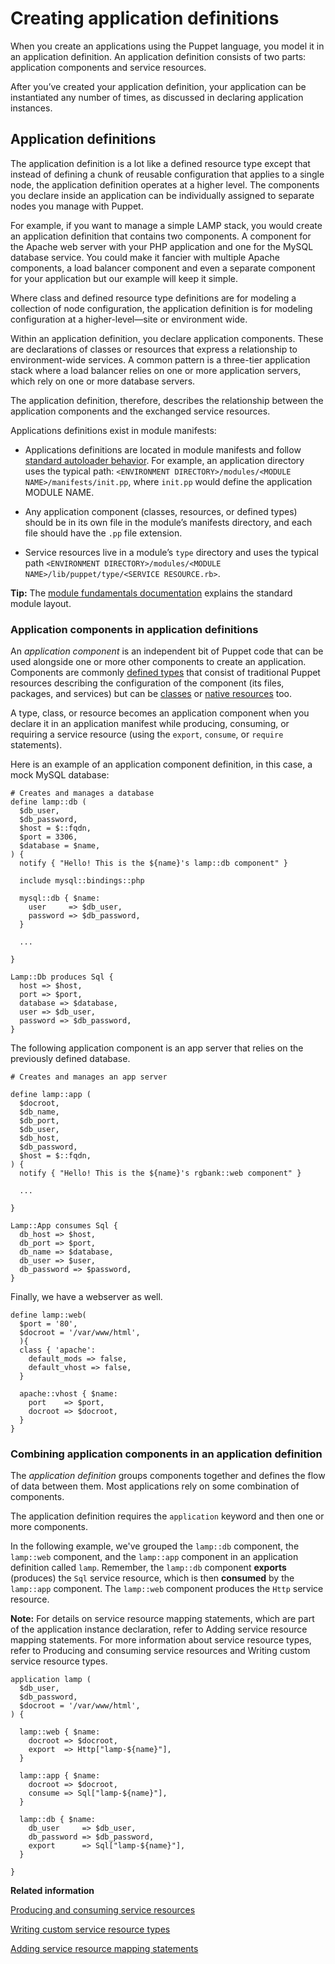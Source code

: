 # Creating application definitions

When you create an applications using the Puppet language, you model it in an application definition. An application definition consists of two parts: application components and service resources.

After you’ve created your application definition, your application can be instantiated any number of times, as discussed in declaring application instances.

## Application definitions

The application definition is a lot like a defined resource type except that instead of defining a chunk of reusable configuration that applies to a single node, the application definition operates at a higher level. The components you declare inside an application can be individually assigned to separate nodes you manage with Puppet.

For example, if you want to manage a simple LAMP stack, you would create an application definition that contains two components. A component for the Apache web server with your PHP application and one for the MySQL database service. You could make it fancier with multiple Apache components, a load balancer component and even a separate component for your application but our example will keep it simple.

Where class and defined resource type definitions are for modeling a collection of node configuration, the application definition is for modeling configuration at a higher-level—site or environment wide.

Within an application definition, you declare application components. These are declarations of classes or resources that express a relationship to environment-wide services. A common pattern is a three-tier application stack where a load balancer relies on one or more application servers, which rely on one or more database servers.

The application definition, therefore, describes the relationship between the application components and the exchanged service resources.

Applications definitions exist in module manifests:

-   Applications definitions are located in module manifests and follow [standard autoloader behavior](https://docs.puppet.com/puppet/5.3/lang_namespaces.html#autoloader-behavior). For example, an application directory uses the typical path: `<ENVIRONMENT DIRECTORY>/modules/<MODULE NAME>/manifests/init.pp`, where `init.pp` would define the application MODULE NAME.

-   Any application component \(classes, resources, or defined types\) should be in its own file in the module’s manifests directory, and each file should have the `.pp` file extension.

-   Service resources live in a module’s `type` directory and uses the typical path `<ENVIRONMENT DIRECTORY>/modules/<MODULE NAME>/lib/puppet/type/<SERVICE RESOURCE.rb>`.


**Tip:** The [module fundamentals documentation](https://docs.puppet.com/puppet/5.3/modules_fundamentals.html#module-layout) explains the standard module layout.

### Application components in application definitions

An *application component* is an independent bit of Puppet code that can be used alongside one or more other components to create an application. Components are commonly [defined types](https://docs.puppet.com/puppet/5.3/lang_defined_types.html) that consist of traditional Puppet resources describing the configuration of the component \(its files, packages, and services\) but can be [classes](https://docs.puppet.com/puppet/5.3/lang_classes.html) or [native resources](https://docs.puppet.com/puppet/5.3/lang_resources.html) too.

A type, class, or resource becomes an application component when you declare it in an application manifest while producing, consuming, or requiring a service resource \(using the `export`, `consume`, or `require` statements\).

Here is an example of an application component definition, in this case, a mock MySQL database:

```
# Creates and manages a database
define lamp::db (
  $db_user,
  $db_password,
  $host = $::fqdn,
  $port = 3306,
  $database = $name,
) {
  notify { "Hello! This is the ${name}'s lamp::db component" }

  include mysql::bindings::php

  mysql::db { $name:
    user     => $db_user,
    password => $db_password,
  }

  ...

}

Lamp::Db produces Sql {
  host => $host,
  port => $port,
  database => $database,
  user => $db_user,
  password => $db_password,
}

```

The following application component is an app server that relies on the previously defined database.

```
# Creates and manages an app server

define lamp::app (
  $docroot,
  $db_name,
  $db_port,
  $db_user,
  $db_host,
  $db_password,
  $host = $::fqdn,
) {
  notify { "Hello! This is the ${name}'s rgbank::web component" }

  ...

}

Lamp::App consumes Sql {
  db_host => $host,
  db_port => $port,
  db_name => $database,
  db_user => $user,
  db_password => $password,
}

```

Finally, we have a webserver as well.

```
define lamp::web(
  $port = '80',
  $docroot = '/var/www/html',
  ){
  class { 'apache':
    default_mods => false,
    default_vhost => false,
  }

  apache::vhost { $name:
    port    => $port,
    docroot => $docroot,
  }
}
```

### Combining application components in an application definition

The *application definition* groups components together and defines the flow of data between them. Most applications rely on some combination of components.

The application definition requires the `application` keyword and then one or more components.

In the following example, we've grouped the `lamp::db` component, the `lamp::web` component, and the `lamp::app` component in an application definition called `lamp`. Remember, the `lamp::db` component **exports** \(produces\) the `Sql` service resource, which is then **consumed** by the `lamp::app` component. The `lamp::web` component produces the `Http` service resource.

**Note:** For details on service resource mapping statements, which are part of the application instance declaration, refer to Adding service resource mapping statements. For more information about service resource types, refer to Producing and consuming service resources and Writing custom service resource types.

```
application lamp (
  $db_user,
  $db_password,
  $docroot = '/var/www/html',
) {

  lamp::web { $name:
    docroot => $docroot,
    export  => Http["lamp-${name}"],
  }

  lamp::app { $name:
    docroot => $docroot,
    consume => Sql["lamp-${name}"],
  }

  lamp::db { $name:
    db_user     => $db_user,
    db_password => $db_password,
    export      => Sql["lamp-${name}"],
  }

}

```

**Related information**  


[Producing and consuming service resources](producing_and_consuming_service_resources.md#)

[Writing custom service resource types](writing_custom_service_resource_types.md)

[Adding service resource mapping statements](declaring_application_instances.md#)

